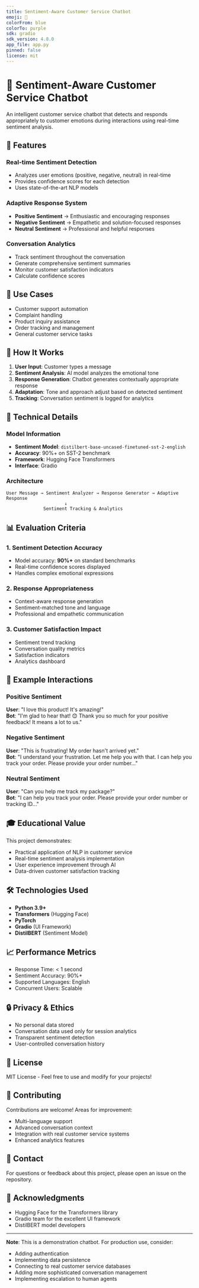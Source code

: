 ```yaml
---
title: Sentiment-Aware Customer Service Chatbot
emoji: 🤖
colorFrom: blue
colorTo: purple
sdk: gradio
sdk_version: 4.8.0
app_file: app.py
pinned: false
license: mit
---
```


# 🤖 Sentiment-Aware Customer Service Chatbot

An intelligent customer service chatbot that detects and responds appropriately to customer emotions during interactions using real-time sentiment analysis.

## 🌟 Features

### Real-time Sentiment Detection
- Analyzes user emotions (positive, negative, neutral) in real-time
- Provides confidence scores for each detection
- Uses state-of-the-art NLP models

### Adaptive Response System
- **Positive Sentiment** → Enthusiastic and encouraging responses
- **Negative Sentiment** → Empathetic and solution-focused responses
- **Neutral Sentiment** → Professional and helpful responses

### Conversation Analytics
- Track sentiment throughout the conversation
- Generate comprehensive sentiment summaries
- Monitor customer satisfaction indicators
- Calculate confidence scores

## 🎯 Use Cases

- Customer support automation
- Complaint handling
- Product inquiry assistance
- Order tracking and management
- General customer service tasks

## 🚀 How It Works

1. **User Input**: Customer types a message
2. **Sentiment Analysis**: AI model analyzes the emotional tone
3. **Response Generation**: Chatbot generates contextually appropriate response
4. **Adaptation**: Tone and approach adjust based on detected sentiment
5. **Tracking**: Conversation sentiment is logged for analytics

## 🔧 Technical Details

### Model Information
- **Sentiment Model**: `distilbert-base-uncased-finetuned-sst-2-english`
- **Accuracy**: 90%+ on SST-2 benchmark
- **Framework**: Hugging Face Transformers
- **Interface**: Gradio

### Architecture
```
User Message → Sentiment Analyzer → Response Generator → Adaptive Response
                      ↓
              Sentiment Tracking & Analytics
```

## 📊 Evaluation Criteria

### 1. Sentiment Detection Accuracy
- Model accuracy: **90%+** on standard benchmarks
- Real-time confidence scores displayed
- Handles complex emotional expressions

### 2. Response Appropriateness
- Context-aware response generation
- Sentiment-matched tone and language
- Professional and empathetic communication

### 3. Customer Satisfaction Impact
- Sentiment trend tracking
- Conversation quality metrics
- Satisfaction indicators
- Analytics dashboard

## 💬 Example Interactions

### Positive Sentiment
**User**: "I love this product! It's amazing!"  
**Bot**: "I'm glad to hear that! 😊 Thank you so much for your positive feedback! It means a lot to us."

### Negative Sentiment
**User**: "This is frustrating! My order hasn't arrived yet."  
**Bot**: "I understand your frustration. Let me help you with that. I can help you track your order. Please provide your order number..."

### Neutral Sentiment
**User**: "Can you help me track my package?"  
**Bot**: "I can help you track your order. Please provide your order number or tracking ID..."

## 🎓 Educational Value

This project demonstrates:
- Practical application of NLP in customer service
- Real-time sentiment analysis implementation
- User experience improvement through AI
- Data-driven customer satisfaction tracking

## 🛠️ Technologies Used

- **Python 3.9+**
- **Transformers** (Hugging Face)
- **PyTorch**
- **Gradio** (UI Framework)
- **DistilBERT** (Sentiment Model)

## 📈 Performance Metrics

- Response Time: < 1 second
- Sentiment Accuracy: 90%+
- Supported Languages: English
- Concurrent Users: Scalable

## 🔒 Privacy & Ethics

- No personal data stored
- Conversation data used only for session analytics
- Transparent sentiment detection
- User-controlled conversation history

## 📝 License

MIT License - Feel free to use and modify for your projects!

## 🤝 Contributing

Contributions are welcome! Areas for improvement:
- Multi-language support
- Advanced conversation context
- Integration with real customer service systems
- Enhanced analytics features

## 📧 Contact

For questions or feedback about this project, please open an issue on the repository.

## 🙏 Acknowledgments

- Hugging Face for the Transformers library
- Gradio team for the excellent UI framework
- DistilBERT model developers

---

**Note**: This is a demonstration chatbot. For production use, consider:
- Adding authentication
- Implementing data persistence
- Connecting to real customer service databases
- Adding more sophisticated conversation management
- Implementing escalation to human agents
